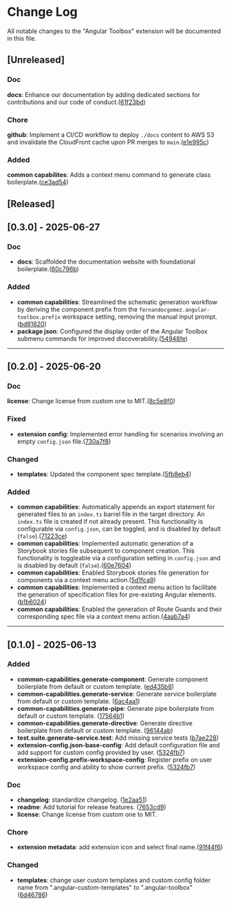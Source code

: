 # Change Log

All notable changes to the "Angular Toolbox" extension will be documented in this file.

## [Unreleased]

### Doc

**docs**: Enhance our documentation by adding dedicated sections for contributions and our code of conduct.([61f23bd](https://github.com/Fernandocgomez/vscode-extensions.angular-toolbox/pull/63/commits/61f23bd17648356b284dd63802b4f0db1bc08fachttps://github.com/Fernandocgomez/vscode-extensions.angular-toolbox/pull/63/commits/61f23bd17648356b284dd63802b4f0db1bc08fac))

### Chore

**github**: Implement a CI/CD workflow to deploy `./docs` content to AWS S3 and invalidate the CloudFront cache upon PR merges to `main`.([e1e995c](https://github.com/Fernandocgomez/vscode-extensions.angular-toolbox/pull/65/commits/e1e995cb98ee92979ad5a91a9817d1dc6b365a0d))

### Added

**common capabilites**: Adds a context menu command to generate class boilerplate.([ce3ad54](https://github.com/Fernandocgomez/vscode-extensions.angular-toolbox/pull/67/commits/ce3ad54b908ef2a27ef4eebc2be02a1203c78610))

## [Released]

## [0.3.0] - 2025-06-27

### Doc

- **docs**: Scaffolded the documentation website with foundational boilerplate.([60c796b](https://github.com/Fernandocgomez/vscode-extensions.angular-toolbox/pull/52/commits/60c796b2fa44b36011897c40afe562741248eee8))

### Added

- **common capabilities**: Streamlined the schematic generation workflow by deriving the component prefix from the `fernandocgomez.angular-toolbox.prefix` workspace setting, removing the manual input prompt.([bd81820](https://github.com/Fernandocgomez/vscode-extensions.angular-toolbox/pull/54/commits/bd8182074d659e22c74cfea6ee08aad05aa51a4e))
- **package json**: Configured the display order of the Angular Toolbox submenu commands for improved discoverability.([54948fe](https://github.com/Fernandocgomez/vscode-extensions.angular-toolbox/pull/55/commits/54948fe3e885be533e8c3b017f511620d500fb6b))

---

## [0.2.0] - 2025-06-20

### Doc

**license**: Change license from custom one to MIT.([8c5e8f0](https://github.com/Fernandocgomez/vscode-extensions.angular-toolbox/pull/26/commits/8c5e8f0948f5bd630c3b9e798c71cae865b9a37b))

### Fixed

- **extension config**: Implemented error handling for scenarios involving an empty `config.json` file.([730a7f8](https://github.com/Fernandocgomez/vscode-extensions.angular-toolbox/pull/36/commits/730a7f848895a5673bb38edd837234c12184cafa))

### Changed

- **templates**: Updated the component spec template.([5fb8eb4](https://github.com/Fernandocgomez/vscode-extensions.angular-toolbox/pull/37/commits/5fb8eb49a8bb9fa5c15710989dd3eed9a4a20f8b))

### Added

- **common capabilities**: Automatically appends an export statement for generated files to an `index.ts` barrel file in the target directory. An `index.ts` file is created if not already present. This functionality is configurable via `config.json`, can be toggled, and is disabled by default (`false`).([71223ce](https://github.com/Fernandocgomez/vscode-extensions.angular-toolbox/pull/39/commits/71223ce49d119d2351f631a2a693aa1fb6eff212))
- **common capabilities**: Implemented automatic generation of a Storybook stories file subsequent to component creation. This functionality is toggleable via a configuration setting in `config.json` and is disabled by default (`false`).([60e7604](https://github.com/Fernandocgomez/vscode-extensions.angular-toolbox/pull/41/commits/60e7604014bc2087b7e121562a65cfae5cea1e97))
- **common capabilities**: Enabled Storybook stories file generation for components via a context menu action.([5d1fca9](https://github.com/Fernandocgomez/vscode-extensions.angular-toolbox/pull/42/commits/5d1fca9d2607609d4b8c99d2e7f63d9785015f0d))
- **common capabilities**: Implemented a context menu action to facilitate the generation of specification files for pre-existing Angular elements.([b1b6024](https://github.com/Fernandocgomez/vscode-extensions.angular-toolbox/pull/44/commits/b1b6024886a51b3f34fe7cb29cf6a5bc0ec7a0d5))
- **common capabilities**: Enabled the generation of Route Guards and their corresponding spec file via a context menu action.([4aab7a4](https://github.com/Fernandocgomez/vscode-extensions.angular-toolbox/pull/46/commits/4aab7a41675b8a931c25a0dd71c9fec3aafcce9b))

---

## [0.1.0] - 2025-06-13

### Added

- **common-capabilities.generate-component**: Generate component boilerplate from default or custom template. ([ed435b8](https://github.com/Fernandocgomez/vscode-extensions.angular-toolbox/commit/ed435b83da1bae23976d8d4476a1d02e53070294))
- **common-capabilities.generate-service**: Generate service boilerplate from default or custom template. ([6ac4aa1](https://github.com/Fernandocgomez/vscode-extensions.angular-toolbox/commit/6ac4aa1f9e68964283056c16ac54b14ab33c5215))
- **common-capabilities.generate-pipe**: Generate pipe boilerplate from default or custom template. ([17564b1](https://github.com/Fernandocgomez/vscode-extensions.angular-toolbox/commit/17564b1d1b51da451050aab25426ebcf08ed0e3a))
- **common-capabilities.generate-directive**: Generate directive boilerplate from default or custom template. ([96144ab](https://github.com/Fernandocgomez/vscode-extensions.angular-toolbox/commit/96144abb822db55c95c349336a71764116d8a73e))
- **test.suite.generate-service.test**: Add missing service tests ([b7ae228](https://github.com/Fernandocgomez/vscode-extensions.angular-toolbox/commit/b7ae2283313777c43474d58bc64baefb54e64224))
- **extension-config.json-base-config**: Add default configuration file and add support for custom config provided by user. ([5324fb7](https://github.com/Fernandocgomez/vscode-extensions.angular-toolbox/commit/5324fb710738b3af34c5cceec68cd94c3433b192))
- **extension-config.prefix-workspace-config**: Register prefix on user workspace config and ability to show current prefix. ([5324fb7](https://github.com/Fernandocgomez/vscode-extensions.angular-toolbox/commit/5324fb710738b3af34c5cceec68cd94c3433b192))

### Doc

- **changelog**: standardize changelog. ([1e2aa51](https://github.com/Fernandocgomez/vscode-extensions.angular-toolbox/pull/19/commits/1e2aa51ae58fc0aaa7ae0f07453ab0b3bc7f5d79))
- **readme**: Add tutorial for release features. ([7653cd9](https://github.com/Fernandocgomez/vscode-extensions.angular-toolbox/pull/21/commits/7653cd99535b5d45fdb7fd484b534c567e9dd023))
- **license**: Change license from custom one to MIT.

### Chore

- **extension metadata**: add extension icon and select final name.([91f44f6](https://github.com/Fernandocgomez/vscode-extensions.angular-toolbox/pull/22/commits/91f44f66021aba7b2fcf6650a5b5bf5e16a71588))

### Changed

- **templates**: change user custom templates and custom config folder name from ".angular-custom-templates" to ".angular-toolbox" ([6d46786](https://github.com/Fernandocgomez/vscode-extensions.angular-toolbox/pull/22/commits/6d46786b5b2e424c43b98f447037af3fc51ba606))
